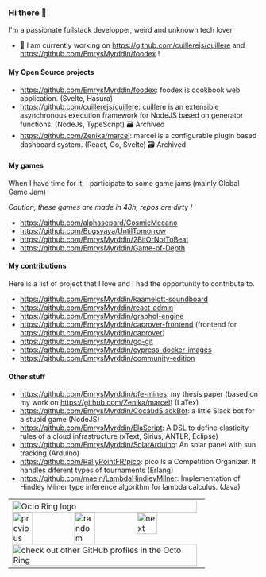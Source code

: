 ### Hi there 👋

I'm a passionate fullstack developper, weird and unknown tech lover

- 🔭 I am currently working on https://github.com/cuillerejs/cuillere and https://github.com/EmrysMyrddin/foodex !

#### My Open Source projects

 - https://github.com/EmrysMyrddin/foodex: foodex is cookbook web application. (Svelte, Hasura)
 - https://github.com/cuillerejs/cuillere: cuillere is an extensible asynchronous execution framework for NodeJS based on generator functions. (NodeJs, TypeScript) 🗃️ Archived
 - https://github.com/Zenika/marcel: marcel is a configurable plugin based dashboard system. (React, Go, Svelte) 🗃️ Archived

#### My games

When I have time for it, I participate to some game jams (mainly Global Game Jam)

_Caution, these games are made in 48h, repos are dirty !_

 - https://github.com/alphasepard/CosmicMecano
 - https://github.com/Bugsyaya/UntilTomorrow
 - https://github.com/EmrysMyrddin/2BitOrNotToBeat
 - https://github.com/EmrysMyrddin/Game-of-Depth
 
#### My contributions

Here is a list of project that I love and I had the opportunity to contribute to.

 - https://github.com/EmrysMyrddin/kaamelott-soundboard
 - https://github.com/EmrysMyrddin/react-admin
 - https://github.com/EmrysMyrddin/graphql-engine
 - https://github.com/EmrysMyrddin/caprover-frontend (frontend for https://github.com/EmrysMyrddin/caprover)
 - https://github.com/EmrysMyrddin/go-git
 - https://github.com/EmrysMyrddin/cypress-docker-images
 - https://github.com/EmrysMyrddin/community-edition
 
#### Other stuff

 - https://github.com/EmrysMyrddin/pfe-mines: my thesis paper (based on my work on https://github.com/Zenika/marcel) (LaTex)
 - https://github.com/EmrysMyrddin/CocaudSlackBot: a little Slack bot for a stupid game (NodeJS)
 - https://github.com/EmrysMyrddin/ElaScript: A DSL to define elasticity rules of a cloud infrastructure (xText, Sirius, ANTLR, Eclipse)
 - https://github.com/EmrysMyrddin/SolarArduino: An solar panel with sun tracking (Arduino)
 - https://github.com/RallyPointFR/pico: pico Is a Competition Organizer. It handles diferent types of tournaments (Erlang)
 - https://github.com/maeln/LambdaHindleyMilner: Implementation of Hindley Milner type inference algorithm for lambda calculus. (Java)

<table><tbody><tr><td><a href="https://octo-ring.com/"><img src="https://octo-ring.com/static/img/widget/top.png" width="99%" alt="Octo Ring logo" align="top"></a><br><a href="https://octo-ring.com/p/EmrysMyrddin/prev"><img src="https://octo-ring.com/static/img/widget/prev.png" width="33%" alt="previous" align="top" title="previous profile"></a><a href="https://octo-ring.com/p/EmrysMyrddin/random"><img src="https://octo-ring.com/static/img/widget/random.png" width="33%" alt="random" align="top" title="random profile"></a><a href="https://octo-ring.com/p/EmrysMyrddin/next"><img src="https://octo-ring.com/static/img/widget/next.png" width="33%" alt="next" align="top" title="next profile"></a><br><a href="https://octo-ring.com/"><img src="https://octo-ring.com/static/img/widget/bottom.png" width="99%" alt="check out other GitHub profiles in the Octo Ring" align="top"></a></td></tr></tbody></table>

